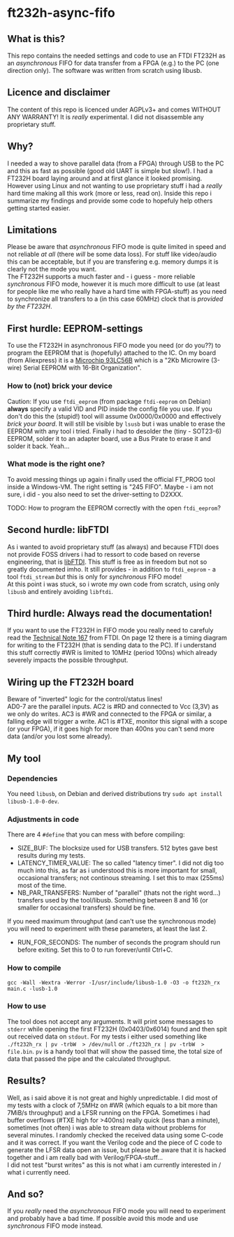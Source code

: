 # ft232h-async-fifo

## What is this?
This repo contains the needed settings and code to use an FTDI FT232H as an *asynchronous* FIFO for data transfer from a FPGA (e.g.) to the PC (one direction only). The software was written from scratch using libusb.

## Licence and disclaimer
The content of this repo is licenced under AGPLv3+ and comes WITHOUT ANY WARRANTY! It is *really* experimental. I did not disassemble any proprietary stuff.

## Why?
I needed a way to shove parallel data (from a FPGA) through USB to the PC and this as fast as possible (good old UART is simple but slow!). I had a FT232H board laying around and at first glance it looked promising. However using Linux and not wanting to use proprietary stuff i had a *really* hard time making all this work (more or less, read on). Inside this repo i summarize my findings and provide some code to hopefuly help others getting started easier.

## Limitations
Please be aware that *asynchronous* FIFO mode is quite limited in speed and not reliable *at all* (there *will* be some data loss). For stuff like video/audio this can be acceptable, but if you are transfering e.g. memory dumps it is clearly not the mode you want.  
The FT232H supports a much faster and - i guess - more reliable *synchronous* FIFO mode, however it is much more difficult to use (at least for people like me who really have a hard time with FPGA-stuff) as you need to synchronize all transfers to a (in this case 60MHz) clock that is *provided by the FT232H*.

## First hurdle: EEPROM-settings
To use the FT232H in asynchronous FIFO mode you need (or do you??) to program the EEPROM that is (hopefully) attached to the IC. On my board (from Aliexpress) it is a [Microchip 93LC56B](https://www.microchip.com/en-us/product/93lc56b) which is a "2Kb Microwire (3-wire) Serial EEPROM with 16-Bit Organization".
### How to (not) brick your device
Caution: If you use `ftdi_eeprom` (from package `ftdi-eeprom` on Debian) **always** specify a valid VID and PID inside the config file you use. If you don't do this the (stupid!) tool will assume 0x0000/0x0000 and effectively *brick your board*. It will still be visible by `lsusb` but i was unable to erase the EEPROM with any tool i tried. Finally i had to desolder the (tiny - SOT23-6) EEPROM, solder it to an adapter board, use a Bus Pirate to erase it and solder it back. Yeah...
### What mode is the right one?
To avoid messing things up again i finally used the official FT_PROG tool inside a Windows-VM. The right setting is "245 FIFO". Maybe - i am not sure, i did - you also need to set the driver-setting to D2XXX.  
  
TODO: How to program the EEPROM correctly with the open `ftdi_eeprom`?

## Second hurdle: libFTDI
As i wanted to avoid proprietary stuff (as always) and because FTDI does not provide FOSS drivers i had to ressort to code based on reverse engineering, that is [libFTDI](https://www.intra2net.com/en/developer/libftdi/). This stuff is free as in freedom but not so greatly documented imho. It still provides - in addition to `ftdi_eeprom` - a tool `ftdi_stream` *but* this is only for *synchronous* FIFO mode!  
At this point i was stuck, so i wrote my own code from scratch, using only `libusb` and entirely avoiding `libftdi`.

## Third hurdle: Always read the documentation!
If you want to use the FT232H in FIFO mode you really need to carefuly read the [Technical Note 167](https://www.ftdichip.com/Support/Documents/TechnicalNotes/TN_167_FIFO_Basics.pdf) from FTDI. On page 12 there is a timing diagram for writing to the FT232H (that is sending data to the PC). If i understand this stuff correctly #WR is limited to 10MHz (period 100ns) which already severely impacts the possible throughput.

## Wiring up the FT232H board
Beware of "inverted" logic for the control/status lines!  
AD0-7 are the parallel inputs. AC2 is #RD and connected to Vcc (3,3V) as we only do writes. AC3 is #WR and connected to the FPGA or similar, a falling edge will trigger a write. AC1 is #TXE, monitor this signal with a scope (or your FPGA), if it goes high for more than 400ns you can't send more data (and/or you lost some already).

## My tool
### Dependencies
You need `libusb`, on Debian and derived distributions try `sudo apt install libusb-1.0-0-dev`.
### Adjustments in code
There are 4 `#define` that you can mess with before compiling:
* SIZE_BUF: The blocksize used for USB transfers. 512 bytes gave best results during my tests.
* LATENCY_TIMER_VALUE: The so called "latency timer". I did not dig too much into this, as far as i understood this is more important for small, occasional transfers; not continous streaming. I set this to max (255ms) most of the time.
* NB_PAR_TRANSFERS: Number of "parallel" (thats not the right word...) transfers used by the tool/libusb. Something between 8 and 16 (or smaller for occasional transfers) should be fine.

If you need maximum throughput (and can't use the synchronous mode) you will need to experiment with these parameters, at least the last 2.
* RUN_FOR_SECONDS: The number of seconds the program should run before exiting. Set this to 0 to run forever/until Ctrl+C.
### How to compile
`gcc -Wall -Wextra -Werror -I/usr/include/libusb-1.0 -O3 -o ft232h_rx main.c -lusb-1.0`
### How to use
The tool does not accept any arguments. It will print some messages to `stderr` while opening the first FT232H (0x0403/0x6014) found and then spit out received data on `stdout`. For my tests i either used something like `./ft232h_rx | pv -trbW  > /dev/null` or `./ft232h_rx | pv -trbW  > file.bin`. `pv` is a handy tool that will show the passed time, the total size of data that passed the pipe and the calculated throughput.

## Results?
Well, as i said above it is not great and highly unpredictable. I did most of my tests with a clock of 7,5MHz on #WR (which equals to a bit more than 7MiB/s throughput) and a LFSR running on the FPGA. Sometimes i had buffer overflows (#TXE high for >400ns) really quick (less than a minute), sometimes (not often) i was able to stream data without problems for several minutes. I randomly checked the received data using some C-code and it was correct. If you want the Verilog code and the piece of C code to generate the LFSR data open an issue, but please be aware that it is hacked together and i am really bad with Verilog/FPGA-stuff...  
I did not test "burst writes" as this is not what i am currently interested in / what i currently need.

## And so?
If you *really* need the *asynchronous* FIFO mode you will need to experiment and probably have a bad time. If possible avoid this mode and use *synchronous* FIFO mode instead.

